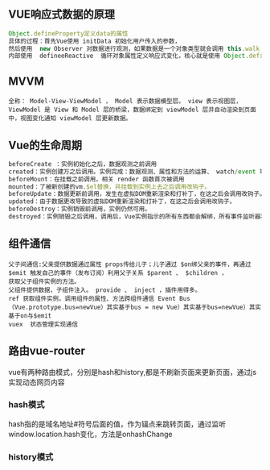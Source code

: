 ## VUE响应式数据的原理  
```javascript
Object.defineProperty定义data的属性
具体的过程：首先Vue使用 initData 初始化用户传入的参数，
然后使用  new Observer 对数据进行观测，如果数据是一个对象类型就会调用 this.walk（value） 对对象进行处理，
内部使用  defineeReactive  循环对象属性定义响应式变化，核心就是使用 Object.defineProperty 重新定义数据。
```

## MVVM
```
全称： Model-View-ViewModel ， Model 表示数据模型层。 view 表示视图层， ViewModel 是 View 和 Model 层的桥梁，数据绑定到 viewModel 层并自动渲染到页面中，视图变化通知 viewModel 层更新数据。
```


## Vue的生命周期
```javascript
beforeCreate ：实例初始化之后，数据观测之前调用
created：实例创建万之后调用。实例完成：数据观测、属性和方法的运算、 watch/event 事件回调。无 $el .
beforeMount：在挂载之前调用，相关 render 函数首次被调用
mounted：了被新创建的vm.$el替换，并挂载到实例上去之后调用改钩子。
beforeUpdate：数据更新前调用，发生在虚拟DOM重新渲染和打补丁，在这之后会调用改钩子。
updated：由于数据更改导致的虚拟DOM重新渲染和打补丁，在这之后会调用改钩子。
beforeDestroy：实例销毁前调用，实例仍然可用。
destroyed：实例销毁之后调用，调用后，Vue实例指示的所有东西都会解绑，所有事件监听器和所有子实例都会被移除
```

## 组件通信
```
父子间通信:父亲提供数据通过属性 props传给儿子；儿子通过 $on绑父亲的事件，再通过 $emit 触发自己的事件（发布订阅）利用父子关系 $parent 、 $children ，
获取父子组件实例的方法。
父组件提供数据，子组件注入。 provide 、 inject ，插件用得多。
ref 获取组件实例，调用组件的属性、方法跨组件通信 Event Bus  （Vue.prototype.bus=newVue）其实基于bus = new Vue）其实基于bus=newVue）其实基于on与$emit
vuex  状态管理实现通信
```

## 路由vue-router  

vue有两种路由模式，分别是hash和history,都是不刷新页面来更新页面，通过js实现动态网页内容
### hash模式
hash指的是域名地址#符号后面的值，作为锚点来跳转页面，通过监听window.location.hash变化，方法是onhashChange  
### history模式
